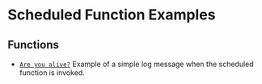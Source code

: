 # Scheduled Function Examples

## Functions

- [`Are you alive?`](./src/alive.js) Example of a simple log message when the scheduled function is invoked.
